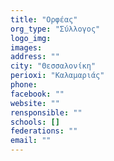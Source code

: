 ```yaml
---
title: "Ορφέας"
org_type: "Σύλλογος"
logo_img: 
images: 
address: ""
city: "Θεσσαλονίκη"
perioxi: "Καλαμαριάς"
phone: 
facebook: ""
website: ""
rensponsible: ""
schools: []
federations: ""
email: ""
---
```




